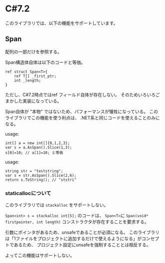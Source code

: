 C#7.2
===
このライブラリでは、以下の機能をサポートしています。


Span
---
配列の一部だけを参照する。

Span構造体自体は以下のコードと等価。
```
ref struct Span<T>{
    ref T[] _first_ptr;
    int _length;
}
```
ただし、C#7.2時点ではref フィールド自体が存在しない。
そのためいろいろごまかした実装になっている。

Span自体が "本物" ではないため、パフォーマンスが犠牲になっている。
このライブラリでこの機能を使う利点は、
.NET系と同じコードを使えることのみになる。

usage:
```
int[] a = new int[]{0,1,2,3};
var s = a.AsSpan().Slice(1,3);
s[0]=10; // a[1]=10; と等価
```
usage:
```
string str = "teststring";
var s = str.AsSpan().Slice(2,6);
return s.ToString(); // "ststri"
```
### staticallocについて
このライブラリでは `stackalloc` をサポートしない。

`Span<int> s = stackalloc int[5];` のコードは、
`Span<T>`に `Span(void* firstpointer, int length)` コンストラクタが存在することを要求する。

引数にポインタがあるため、unsafeであることが必須になる。
このライブラリは「1ファイルをプロジェクトに追加するだけで使えるようになる」がコンセプトであるため、
プロジェクト設定にunsafeを強制することとは相反する。

よってこの機能はサポートしない。
